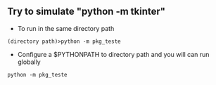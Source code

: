 ## Try to simulate "python -m tkinter"
- To run in the same directory path
```
(directory path)>python -m pkg_teste
```
- Configure a $PYTHONPATH to directory path and you will can run globally
```
python -m pkg_teste
``` 
